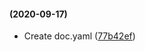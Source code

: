 ####  (2020-09-17)

* Create doc.yaml ([77b42ef](https://github.com/opencart-extension/hello-github-actions/commit/77b42ef))



